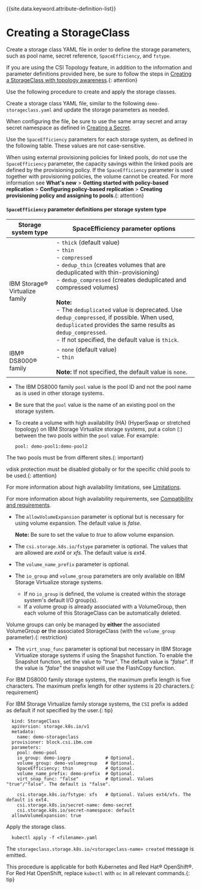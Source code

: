 
{{site.data.keyword.attribute-definition-list}}

# Creating a StorageClass

Create a storage class YAML file in order to define the storage parameters, such as pool name, secret reference, `SpaceEfficiency`, and `fstype`.

If you are using the CSI Topology feature, in addition to the information and parameter definitions provided here, be sure to follow the steps in [Creating a StorageClass with topology awareness](creating_storageclass_topology_aware.md).{: attention}

Use the following procedure to create and apply the storage classes.

Create a storage class YAML file, similar to the following `demo-storageclass.yaml` and update the storage parameters as needed.

When configuring the file, be sure to use the same array secret and array secret namespace as defined in [Creating a Secret](creating_secret.md).

Use the `SpaceEfficiency` parameters for each storage system, as defined in the following table. These values are not case-sensitive.

When using external provisioning policies for linked pools, do not use the `SpaceEfficiency` parameter, the capacity savings within the linked pools are defined by the provisioning policy. If the `SpaceEfficiency` parameter is used together with provisioning policies, the volume cannot be created. For more information see **What's new** > **Getting started with policy-based replication** > **Configuring policy-based replication** > **Creating provisioning policy and assigning to pools**.{: attention}

#### `SpaceEfficiency` parameter definitions per storage system type

|Storage system type|SpaceEfficiency parameter options|
|-------------------|---------------------------------|
|IBM Storage® Virtualize family|- `thick` (default value)<br />- `thin`<br />- `compressed`<br />- `dedup_thin` (creates volumes that are deduplicated with thin-provisioning)<br />- `dedup_compressed` (creates deduplicated and compressed volumes)<br /><br /> **Note:** <br />- The `deduplicated` value is deprecated. Use `dedup_compressed`, if possible. When used, `deduplicated` provides the same results as `dedup_compressed`.<br />- If not specified, the default value is `thick`.|
|IBM® DS8000® family| - `none` (default value) <br />- `thin`<br /><br /> **Note:** If not specified, the default value is `none`.|

- The IBM DS8000 family `pool` value is the pool ID and not the pool name as is used in other storage systems.
- Be sure that the `pool` value is the name of an existing pool on the storage system.
- To create a volume with high availability (HA) (HyperSwap or stretched topology) on IBM Storage Virtualize storage systems, put a colon (:) between the two pools within the `pool` value. For example:
  
  `pool: demo-pool1:demo-pool2`
  
The two pools must be from different sites.{: important}

vdisk protection must be disabled globally or for the specific child pools to be used.{: attention}
   
  For more information about high availability limitations, see [Limitations](../release_notes/limitations.md).
  
  For more information about high availability requirements, see [Compatibility and requirements](../installation/install_compatibility_requirements.md).

- The `allowVolumeExpansion` parameter is optional but is necessary for using volume expansion. The default value is _false_.

  **Note:** Be sure to set the value to _true_ to allow volume expansion.

- The `csi.storage.k8s.io/fstype` parameter is optional. The values that are allowed are _ext4_ or _xfs_. The default value is _ext4_.
- The `volume_name_prefix` parameter is optional.
- The `io_group` and `volume_group` parameters are only available on IBM Storage Virtualize storage systems.
  - If no `io_group` is defined, the volume is created within the storage system's default I/O group(s).
  - If a volume group is already associated with a VolumeGroup, then each volume of this StorageClass can be automatically deleted.

Volume groups can only be managed by **either** the associated VolumeGroup **or** the associated StorageClass (with the `volume_group` parameter).{: restriction}

- The `virt_snap_func` parameter is optional but necessary in IBM Storage Virtualize storage systems if using the Snapshot function. To enable the Snapshot function, set the value to _"true"_. The default value is _"false"_. If the value is _"false"_ the snapshot will use the FlashCopy function.

For IBM DS8000 family storage systems, the maximum prefix length is five characters. The maximum prefix length for other systems is 20 characters.{: requirement}

For IBM Storage Virtualize family storage systems, the `CSI` prefix is added as default if not specified by the user.{: tip}

    
      kind: StorageClass
      apiVersion: storage.k8s.io/v1
      metadata:
        name: demo-storageclass
      provisioner: block.csi.ibm.com
      parameters:
        pool: demo-pool
        io_group: demo-iogrp             # Optional.
        volume_group: demo-volumegroup   # Optional.
        SpaceEfficiency: thin            # Optional.
        volume_name_prefix: demo-prefix  # Optional.
        virt_snap_func: "false"          # Optional. Values "true"/"false". The default is "false".

        csi.storage.k8s.io/fstype: xfs   # Optional. Values ext4/xfs. The default is ext4.
        csi.storage.k8s.io/secret-name: demo-secret
        csi.storage.k8s.io/secret-namespace: default
      allowVolumeExpansion: true
    

Apply the storage class.

      kubectl apply -f <filename>.yaml

The `storageclass.storage.k8s.io/<storageclass-name> created` message is emitted.

This procedure is applicable for both Kubernetes and Red Hat® OpenShift®. For Red Hat OpenShift, replace `kubectl` with `oc` in all relevant commands.{: tip}

